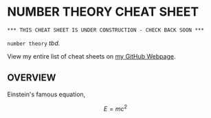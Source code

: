 # NUMBER THEORY CHEAT SHEET

```txt
*** THIS CHEAT SHEET IS UNDER CONSTRUCTION - CHECK BACK SOON ***
```

`number theory` _tbd._

View my entire list of cheat sheets on
[my GitHub Webpage](https://jeffdecola.github.io/my-cheat-sheets/).

## OVERVIEW

Einstein's famous equation,

$$
E=mc^2
$$
